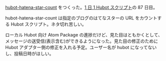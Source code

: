 [hubot-hatena-star-count][gh:bouzuya/hubot-hatena-star-count] をつくった。[1 日 1 Hubot スクリプト][hubot-script-per-day]の 87 日目。

hubot-hatena-star-count は指定のブログのはてなスターの URL をカウントする Hubot スクリプト。ネタ切れ苦しい。

ローカル Hubot 向け Atom Package の進捗だけど、見た目はともかくとして、メッセージの送受信(表示含む)ができるようになった。見た目の修正のために Hubot アダプター側の修正を入れる予定。ユーザー名が hubot になってないし、投稿日時がほしい。

[gh:bouzuya/hubot-hatena-star-count]: https://github.com/bouzuya/hubot-hatena-star-count
[hubot-script-per-day]: http://blog.bouzuya.net/posts?tags=hubot-script-per-day
